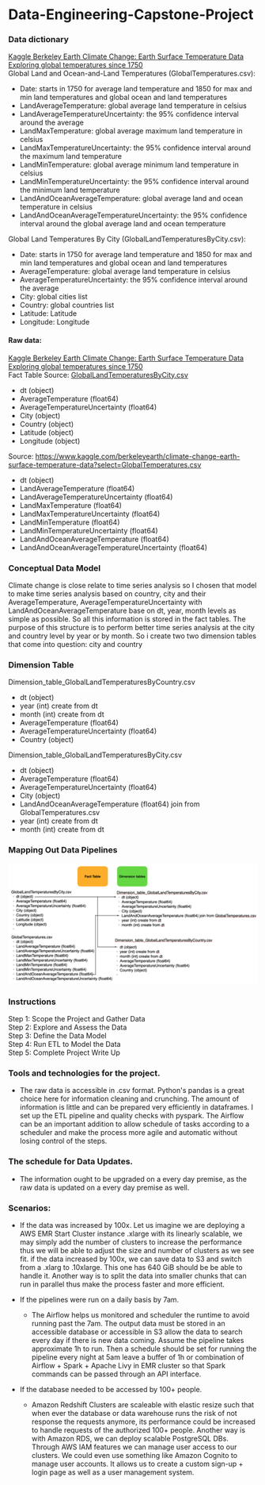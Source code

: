 # Data-Engineering-Capstone-Project  

### Data dictionary  
[Kaggle Berkeley Earth Climate Change: Earth Surface Temperature Data
Exploring global temperatures since 1750](https://www.kaggle.com/berkeleyearth/climate-change-earth-surface-temperature-data)  
Global Land and Ocean-and-Land Temperatures (GlobalTemperatures.csv):  

- Date: starts in 1750 for average land temperature and 1850 for max and min land temperatures and global ocean and land temperatures  
- LandAverageTemperature: global average land temperature in celsius  
- LandAverageTemperatureUncertainty: the 95% confidence interval around the average  
- LandMaxTemperature: global average maximum land temperature in celsius   
- LandMaxTemperatureUncertainty: the 95% confidence interval around the maximum land temperature   
- LandMinTemperature: global average minimum land temperature in celsius  
- LandMinTemperatureUncertainty: the 95% confidence interval around the minimum land temperature  
- LandAndOceanAverageTemperature: global average land and ocean temperature in celsius  
- LandAndOceanAverageTemperatureUncertainty: the 95% confidence interval around the global average land and ocean temperature  

Global Land Temperatures By City (GlobalLandTemperaturesByCity.csv):  
- Date: starts in 1750 for average land temperature and 1850 for max and min land temperatures and global ocean and land temperatures  
- AverageTemperature: global average land temperature in celsius  
- AverageTemperatureUncertainty: the 95% confidence interval around the average 
- City: global cities list 
- Country: global countries list
- Latitude: Latitude 
- Longitude: Longitude

#### Raw data:
[Kaggle Berkeley Earth Climate Change: Earth Surface Temperature Data
Exploring global temperatures since 1750](https://www.kaggle.com/berkeleyearth/climate-change-earth-surface-temperature-data)   
Fact Table Source: [GlobalLandTemperaturesByCity.csv](https://www.kaggle.com/berkeleyearth/climate-change-earth-surface-temperature-data?select=GlobalLandTemperaturesByCity.csv)
- dt (object)  
- AverageTemperature (float64)  
- AverageTemperatureUncertainty (float64)  
- City (object)  
- Country (object)  
- Latitude (object)  
- Longitude (object)  

Source: https://www.kaggle.com/berkeleyearth/climate-change-earth-surface-temperature-data?select=GlobalTemperatures.csv
- dt (object)
- LandAverageTemperature (float64)
- LandAverageTemperatureUncertainty (float64)
- LandMaxTemperature (float64)
- LandMaxTemperatureUncertainty (float64)
- LandMinTemperature (float64)
- LandMinTemperatureUncertainty (float64)
- LandAndOceanAverageTemperature (float64)
- LandAndOceanAverageTemperatureUncertainty (float64)  

### Conceptual Data Model  

Climate change is close relate to time series analysis so I chosen that model to make time series analysis based on country, city and their AverageTemperature, AverageTemperatureUncertainty with LandAndOceanAverageTemperature base on dt, year, month levels as simple as possible. So all this information is stored in the fact tables. The purpose of this structure is to perform better time series analysis at the city and country level by year or by month. So i create two two dimension tables that come into question: city and country 

### Dimension Table  
Dimension_table_GlobalLandTemperaturesByCountry.csv  
- dt (object)  
- year (int) create from dt  
- month (int) create from dt
- AverageTemperature (float64)  
- AverageTemperatureUncertainty (float64)    
- Country (object)  
    
Dimension_table_GlobalLandTemperaturesByCity.csv
- dt (object)  
- AverageTemperature (float64)  
- AverageTemperatureUncertainty (float64)  
- City (object)
- LandAndOceanAverageTemperature (float64) join from GlobalTemperatures.csv
- year (int) create from dt  
- month (int) create from dt

### Mapping Out Data Pipelines  
![](starSchema.png)  

### Instructions

Step 1: Scope the Project and Gather Data  
Step 2: Explore and Assess the Data  
Step 3: Define the Data Model  
Step 4: Run ETL to Model the Data  
Step 5: Complete Project Write Up  


### Tools and technologies for the project.   
 - The raw data is accessible in .csv format. Python's pandas is a great choice here for information cleaning and crunching. The amount of information is little and can be prepared very efficiently in dataframes. I set up the ETL pipeline and quality checks with pyspark. The Airflow can be an important addition to allow schedule of tasks according to a scheduler and make the process more agile and automatic without losing control of the steps.    
 
### The schedule for Data Updates.      
 - The information ought to be upgraded on a every day premise, as the raw data is updated on a every day premise as well.  
  
### Scenarios:  
  - If the data was increased by 100x. 
   Let us imagine we are deploying a AWS EMR Start Cluster instance .xlarge with its linearly scalable, we may simply add the number of clusters to increase the performance thus we will be able to adjust the size and number of clusters as we see fit. if the data increased by 100x, we can save data to S3 and switch from a .xlarg to .10xlarge. This one has 640 GiB should be be able to handle it. Another way is to split the data into smaller chunks that can run in parallel thus make the process faster and more efficient.

  - If the pipelines were run on a daily basis by 7am.  
    - The Airflow helps us monitored and scheduler the runtime to avoid running past the 7am. The output data must be stored in an accessible database or accessible in S3 allow the data to search every day if there is new data coming. Assume the pipeline takes approximate 1h to run. Then a schedule should be set for running the pipeline every night at 5am leave a buffer of 1h or combination of Airflow + Spark + Apache Livy in EMR cluster so that Spark commands can be passed through an API interface.     
  - If the database needed to be accessed by 100+ people.  
    - Amazon Redshift Clusters are scaleable with elastic resize such that when ever the database or data warehouse runs the risk of not response the requests anymore, its performance could be increased to handle requests of the authorized 100+ people. Another way is with Amazon RDS, we can deploy scalable PostgreSQL DBs. Through AWS IAM features we can manage user access to our clusters. We could even use something like Amazon Cognito to manage user accounts. It allows us to create a custom sign-up + login page as well as a user management system.    
